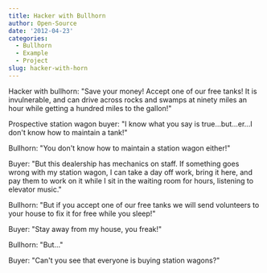 ```yaml
---
title: Hacker with Bullhorn
author: Open-Source
date: '2012-04-23'
categories:
  - Bullhorn
  - Example
  - Project
slug: hacker-with-horn
---
```


Hacker with bullhorn: "Save your money! Accept one of our free tanks! It is invulnerable, and can drive across rocks and swamps at ninety miles an hour while getting a hundred miles to the gallon!"

Prospective station wagon buyer: "I know what you say is true...but...er...I don't know how to maintain a tank!"

Bullhorn: "You don't know how to maintain a station wagon either!"

Buyer: "But this dealership has mechanics on staff. If something goes wrong with my station wagon, I can take a day off work, bring it here, and pay them to work on it while I sit in the waiting room for hours, listening to elevator music."

Bullhorn: "But if you accept one of our free tanks we will send volunteers to your house to fix it for free while you sleep!"

Buyer: "Stay away from my house, you freak!"

Bullhorn: "But..."

Buyer: "Can't you see that everyone is buying station wagons?"
